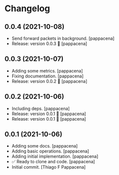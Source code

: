 Changelog
=========


0.0.4 (2021-10-08)
------------------
- Send forward packets in background. [pappacena]
- Release: version 0.0.3 🚀 [pappacena]


0.0.3 (2021-10-07)
------------------
- Adding some metrics. [pappacena]
- Fixing documentation. [pappacena]
- Release: version 0.0.2 🚀 [pappacena]


0.0.2 (2021-10-06)
------------------
- Including deps. [pappacena]
- Release: version 0.0.1 🚀 [pappacena]
- Release: version 0.0.1 🚀 [pappacena]


0.0.1 (2021-10-06)
------------------
- Adding some docs. [pappacena]
- Adding basic operations. [pappacena]
- Adding initial implementation. [pappacena]
- ✅ Ready to clone and code. [pappacena]
- Initial commit. [Thiago F Pappacena]


